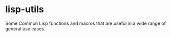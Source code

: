 # lisp-utils

Some Common Lisp functions and macros that are useful in a wide range of general use cases.
